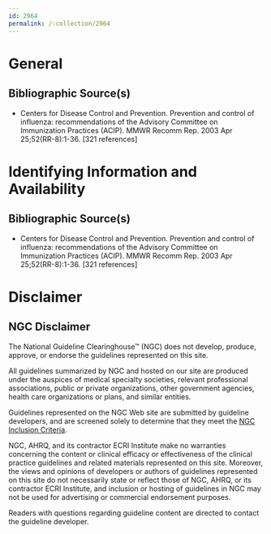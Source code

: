 ```yaml
---
id: 2964
permalink: /:collection/2964
---
```


# General

## Bibliographic Source(s)

- Centers for Disease Control and Prevention. Prevention and control of influenza: recommendations of the Advisory Committee on Immunization Practices (ACIP). MMWR Recomm Rep. 2003 Apr 25;52(RR-8):1-36. [321 references]

# Identifying Information and Availability

## Bibliographic Source(s)

- Centers for Disease Control and Prevention. Prevention and control of influenza: recommendations of the Advisory Committee on Immunization Practices (ACIP). MMWR Recomm Rep. 2003 Apr 25;52(RR-8):1-36. [321 references]

# Disclaimer

## NGC Disclaimer

The National Guideline Clearinghouse™ (NGC) does not develop, produce, approve, or endorse the guidelines represented on this site.

All guidelines summarized by NGC and hosted on our site are produced under the auspices of medical specialty societies, relevant professional associations, public or private organizations, other government agencies, health care organizations or plans, and similar entities.

Guidelines represented on the NGC Web site are submitted by guideline developers, and are screened solely to determine that they meet the [NGC Inclusion Criteria](/help-and-about/summaries/inclusion-criteria).

NGC, AHRQ, and its contractor ECRI Institute make no warranties concerning the content or clinical efficacy or effectiveness of the clinical practice guidelines and related materials represented on this site. Moreover, the views and opinions of developers or authors of guidelines represented on this site do not necessarily state or reflect those of NGC, AHRQ, or its contractor ECRI Institute, and inclusion or hosting of guidelines in NGC may not be used for advertising or commercial endorsement purposes.

Readers with questions regarding guideline content are directed to contact the guideline developer.

